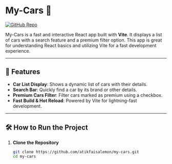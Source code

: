 # My-Cars 🚗

[![GitHub Repo](https://img.shields.io/badge/GitHub-my--cars-blue?logo=github)](https://github.com/atikfaisalemon/my-cars.git)

My-Cars is a fast and interactive React app built with **Vite**. It displays a list of cars with a search feature and a premium filter option. This app is great for understanding React basics and utilizing Vite for a fast development experience.

---

## 🚀 Features

- **Car List Display**: Shows a dynamic list of cars with their details.
- **Search Bar**: Quickly find a car by its brand or other details.
- **Premium Cars Filter**: Filter cars marked as premium using a checkbox.
- **Fast Build & Hot Reload**: Powered by Vite for lightning-fast development.

---

## 🛠️ How to Run the Project

1. **Clone the Repository**
   ```bash
   git clone https://github.com/atikfaisalemon/my-cars.git
   cd my-cars
   ```

